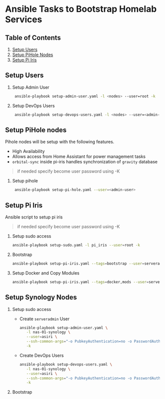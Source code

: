 # Ansible Tasks to Bootstrap Homelab Services

## Table of Contents

1. [Setup Users](#setup-users)
2. [Setup PiHole Nodes](#setup-pihole-nodes)
3. [Setup Pi Iris](#setup-pi-iris)

## Setup Users

1. Setup Admin User

   ```sh
    ansible-playbook setup-admin-user.yaml -l <nodes> --user=root -k
   ```

2. Setup DevOps Users

   ```sh
    ansible-playbook setup-devops-users.yaml -l <nodes> --user=<admin-user> -K
   ```

## Setup PiHole nodes

Pihole nodes will be setup with the following features.

- High Availability
- Allows access from Home Assistant for power management tasks
- `orbital-sync` inside pi-iris handles synchronization of `gravity` database

> if needed specify become user password using -K


1. Setup pihole

   ```sh
    ansible-playbook setup-pi-hole.yaml --user=<admin-user>
   ```

## Setup Pi Iris

Ansible script to setup pi iris

> if needed specify become user password using -K

1. Setup sudo access

   ```sh
   ansible-playbook setup-sudo.yaml -l pi_iris --user=root -k
   ```

2. Bootstrap

   ```sh
   ansible-playbook setup-pi-iris.yaml --tags=bootstrap --user=serveradmin
   ```

3. Setup Docker and Copy Modules

   ```sh
   ansible-playbook setup-pi-iris.yaml --tags=docker,mods --user=serveradmin
   ```

## Setup Synology Nodes

1. Setup sudo access

   - Create ``serveradmin`` User

      ```sh
      ansible-playbook setup-admin-user.yaml \
         -l nas-01-synology \
         --user=asiri \
         --ssh-common-args="-o PubkeyAuthentication=no -o PasswordAuthentication=yes -o PreferredAuthentications=password" \
         -k
      ```

   - Create DevOps Users

      ```sh
      ansible-playbook setup-devops-users.yaml \
         -l nas-01-synology \
         --user=asiri \
         --ssh-common-args="-o PubkeyAuthentication=no -o PasswordAuthentication=yes -o PreferredAuthentications=password" \
         -k
      ```


2. Bootstrap
